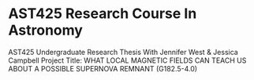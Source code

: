 # AST425 Research Course In Astronomy
AST425 Undergraduate Research Thesis With Jennifer West &amp; Jessica Campbell
Project Title: WHAT LOCAL MAGNETIC FIELDS CAN TEACH US ABOUT A POSSIBLE SUPERNOVA REMNANT (G182.5-4.0)
